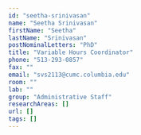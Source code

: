 ```yaml
---
id: "seetha-srinivasan"
name: "Seetha Srinivasan"
firstName: "Seetha"
lastName: "Srinivasan"
postNominalLetters: "PhD"
title: "Variable Hours Coordinator"
phone: "513-293-0857"
fax: ""
email: "svs2113@cumc.columbia.edu"
room: ""
lab: ""
group: "Administrative Staff"
researchAreas: []
url: []
tags: []
---
```

